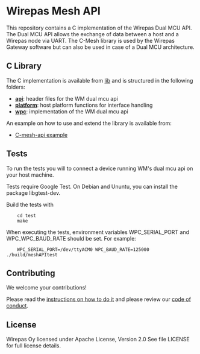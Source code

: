 # Wirepas Mesh API

This repository contains a C implementation of the Wirepas Dual MCU API.
The Dual MCU API allows the exchange of data between a host and a Wirepas node via UART.
The C-Mesh library is used by the Wirepas Gateway software but can also be used in case of a Dual MCU architecture.

## C Library

The C implementation is available from [lib](./lib) and is structured in the
following folders:

-   **[api](./lib/api)**: header files for the WM dual mcu api
-   **[platform](./lib/platform)**: host platform functions for interface handling
-   **[wpc](./lib/wpc)**: implementation of the WM dual mcu api

An example on how to use and extend the library is available from:

-   [C-mesh-api example](./example/main.c)

## Tests

To run the tests you will to connect a device running WM's dual mcu api on
your host machine.

Tests require Google Test. On Debian and Ununtu, you can install the package
libgtest-dev.

Build the tests with

```shell
    cd test
    make
```

When executing the tests, environment variables WPC_SERIAL_PORT and
WPC_WPC_BAUD_RATE should be set. For example:

```shell
    WPC_SERIAL_PORT=/dev/ttyACM0 WPC_BAUD_RATE=125000 ./build/meshAPItest
```

## Contributing

We welcome your contributions!

Please read the [instructions on how to do it][here_contribution]
and please review our [code of conduct][here_code_of_conduct].

## License

Wirepas Oy licensed under Apache License, Version 2.0 See file LICENSE for
full license details.

[here_contribution]: https://github.com/wirepas/c-mesh-api/blob/master/CONTRIBUTING.md
[here_code_of_conduct]: https://github.com/wirepas/c-mesh-api/blob/master/CODE_OF_CONDUCT.md

